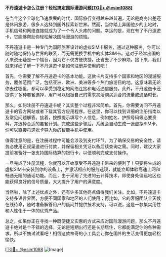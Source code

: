 **不丹遠遊卡怎么注册？轻松搞定国际漫游问题[[TG💪+ @esim1088](https://t.me/s/esim1088)]**

在当今这个全球化飞速发展的时代，国际旅行变得越来越普遍。无论是商务出差还是休闲旅游，很多人选择到国外探索新世界。然而，当你踏上异国他乡的土地时，手机信号和网络连接就成为了一个令人头疼的问题。幸运的是，现在有了不丹遠遊卡，它能够帮助你轻松解决国际漫游的烦恼。

不丹遠遊卡是一种专门为国际旅客设计的虚拟SIM卡服务，通过这种服务，你可以随时随地保持与世界的联系，而无需更换手机中的实体SIM卡。这对于经常出国的人来说无疑是一个福音，因为它不仅方便快捷，还省去了不少麻烦。接下来，我们就来详细了解一下不丹遠遊卡是如何注册并使用的吧！

首先，你需要了解不丹遠遊卡的基本功能。这款卡片支持多个国家和地区的漫游服务，覆盖范围广泛，包括亚洲、欧洲、美洲等多个热门旅游目的地。这意味着无论你去往哪里，都可以享受到稳定的网络连接和电话通信服务。此外，不丹遠遊卡还提供了多种套餐选择，用户可以根据自己的需求灵活购买适合的流量或通话时长。

那么，如何注册不丹遠遊卡呢？其实整个过程非常简单。首先，你需要访问不丹遠遊卡的官方网站或者下载其官方应用程序。在这里，你可以找到详细的注册指南以及常见问题解答。接着，按照提示填写个人信息，例如姓名、护照号码等必要资料，并选择合适的套餐计划。完成这些步骤后，系统会自动生成一张虚拟SIM卡，你可以直接将这张卡导入你的智能手机中使用。

值得注意的是，在注册过程中可能会涉及到支付环节。为了确保交易的安全性，请务必使用正规渠道进行付款，并保留相关凭证以备后续查询之需。同时，建议大家提前准备好一张支持国际结算的银行卡，以便顺利完成支付操作。

一旦完成了注册流程，你就可以开始享受不丹遠遊卡带来的便利了！只要将生成的虚拟SIM卡安装到你的设备上，并激活相应的服务选项，就能立即体验高速上网和畅通无阻的通话功能。而且，由于采用了先进的云计算技术，即使身处偏远地区也能获得良好的信号质量，大大提升了用户的满意度。

当然啦，除了上述优点之外，还有许多其他亮点值得我们关注。比如，不丹遠遊卡支持多语言界面，方便不同国家和地区的人们使用；再比如，它的客服团队全天候在线待命，随时准备解答用户的疑问并提供技术支持。可以说，这是一款集实用性和人性化于一体的优秀产品。

总之，如果你正在寻找一种既便捷又实惠的方式来应对国际漫游问题，那么不丹遠遊卡绝对是个不错的选择。无论是短期出行还是长期居住，它都能满足你的各种需求。所以不妨试试看吧！相信这款神奇的小工具会让你在国外的生活变得更加轻松愉快。

[[TG💪+ @esim1088](https://t.me/s/esim1088) ![Image](https://i.postimg.cc/4NQfJmqS/Snipaste-2025-05-13-00-14-12.png)]